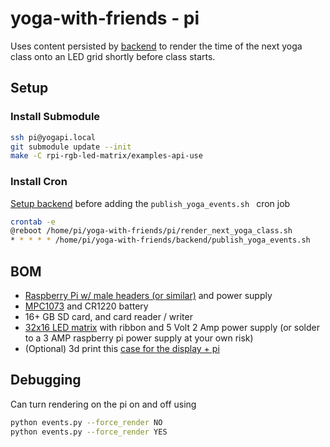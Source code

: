 # yoga-with-friends - pi
Uses content persisted by [backend](../backend/events.py) to render the time of the next 
yoga class onto an LED grid shortly before class starts.

## Setup
### Install Submodule
```bash
ssh pi@yogapi.local
git submodule update --init
make -C rpi-rgb-led-matrix/examples-api-use
```

### Install Cron
[Setup backend](../backend/README.md) before adding the `publish_yoga_events.sh ` cron job
```bash
crontab -e
@reboot /home/pi/yoga-with-friends/pi/render_next_yoga_class.sh
* * * * * /home/pi/yoga-with-friends/backend/publish_yoga_events.sh
```

## BOM
- [Raspberry Pi w/ male headers (or similar)](https://www.adafruit.com/product/6008) and power 
  supply
- [MPC1073](http://www.electrodragon.com/product/rgb-matrix-panel-drive-board-raspberry-pi/) and CR1220 battery
- 16+ GB SD card, and card reader / writer
- [32x16 LED matrix](https://www.adafruit.com/product/420) with ribbon and 5 Volt 2 Amp power 
  supply (or solder to a 3 AMP raspberry pi power supply at your own risk)
- (Optional) 3d print this [case for the display + pi](https://www.tinkercad.com/things/8KHh1wXYdHa-16x32-rgb-led-matrix-panel-case)

## Debugging
Can turn rendering on the pi on and off using 
```bash
python events.py --force_render NO
python events.py --force_render YES
```
